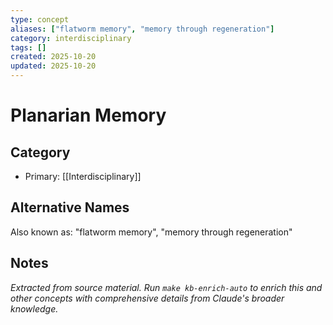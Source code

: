```yaml
---
type: concept
aliases: ["flatworm memory", "memory through regeneration"]
category: interdisciplinary
tags: []
created: 2025-10-20
updated: 2025-10-20
---
```


# Planarian Memory

## Category

- Primary: [[Interdisciplinary]]

## Alternative Names

Also known as: "flatworm memory", "memory through regeneration"

## Notes

*Extracted from source material. Run `make kb-enrich-auto` to enrich this and other concepts with comprehensive details from Claude's broader knowledge.*
